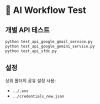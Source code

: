 # 🧪 AI Workflow Test

## 개별 API 테스트

```bash
python test_api_google_gmail_service.py
python test_api_google_gemini_service.py
python test_api_sfdc.py
```

## 설정
상위 폴더의 공유 설정 사용:
- `../.env`
- `../credentials_new.json`
